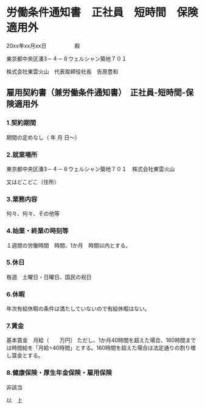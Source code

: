 # 労働条件通知書　正社員　短時間　保険適用外

20xx年xx月xx日
　　　　　殿

東京都中央区湊3－４－８ウェルシャン築地７０１

株式会社東雲火山　代表取締役社長　告原豊和

##  雇用契約書（兼労働条件通知書）　正社員-短時間-保険適用外

### 1.契約期間
期間の定めなし（  年  月  日～）

### 2.就業場所
東京都中央区湊3－４－８ウェルシャン築地７０１　株式会社東雲火山

又はどこどこ（住所）

### 3.業務内容
何々、何々、その他等

### 4.始業・終業の時刻等
１週間の労働時間　時間、1か月　時間以内とする。


### 5.休日
毎週　土曜日・日曜日、国民の祝日

### 6.休暇
年次有給休暇の条件は満たしていないので有給休暇はない。

### 7.賃金
基本賃金　月給（　　万円）
ただし、1か月40時間を超えた場合、160時間までは時間給を「月給÷40時間」とする。160時間を超えた場合は法定通りの割り増し賃金とする。

### 8.健康保険・厚生年金保険・雇用保険
非該当


以　上
